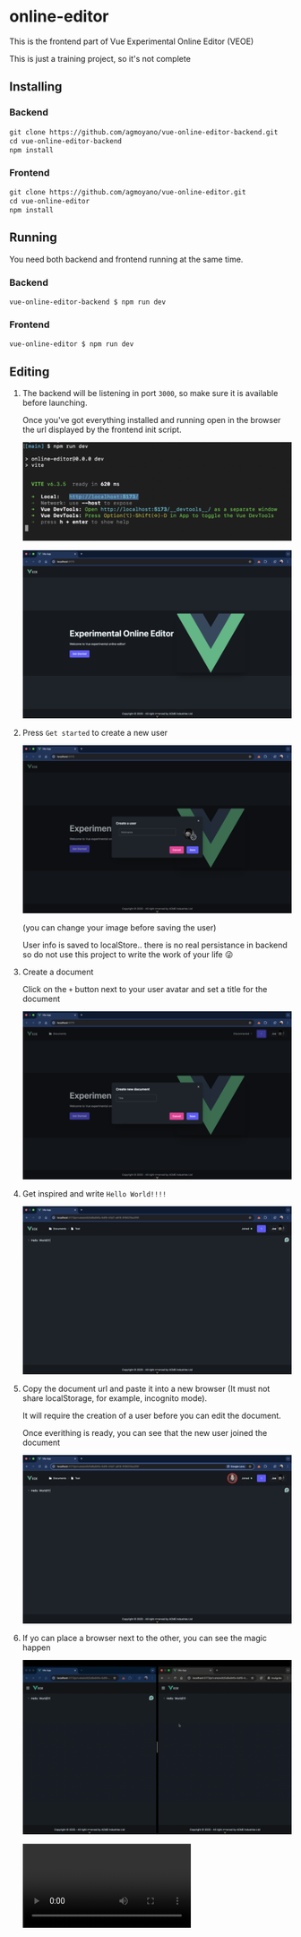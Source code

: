 # online-editor

This is the frontend part of Vue Experimental Online Editor (VEOE)

This is just a training project, so it's not complete

## Installing

### Backend

```
git clone https://github.com/agmoyano/vue-online-editor-backend.git
cd vue-online-editor-backend
npm install
```

### Frontend

```
git clone https://github.com/agmoyano/vue-online-editor.git
cd vue-online-editor
npm install
```

## Running

You need both backend and frontend running at the same time.

### Backend

```
vue-online-editor-backend $ npm run dev
```

### Frontend

```
vue-online-editor $ npm run dev
```

## Editing

1. The backend will be listening in port `3000`, so make sure it is available before launching.

   Once you've got everything installed and running open in the browser the url displayed by the frontend init script.

   ![image](./docs/images/init_frontend.png)

   ![image](./docs/images/open_browser.png)

2. Press `Get started` to create a new user

   ![image](./docs/images/new_user.png)

   (you can change your image before saving the user)

   User info is saved to localStore.. there is no real persistance in backend so do not use this project to write the work of your life :stuck_out_tongue_winking_eye:

3. Create a document

   Click on the `+` button next to your user avatar and set a title for the document

   ![image](./docs/images/new_document.png)

4. Get inspired and write `Hello World!!!!`

   ![image](./docs/images/hello_world.png)

5. Copy the document url and paste it into a new browser (It must not share localStorage, for example, incognito mode).

   It will require the creation of a user before you can edit the document.

   Once everithing is ready, you can see that the new user joined the document

   ![image](./docs/images/remote_user.png)

6. If yo can place a browser next to the other, you can see the magic happen

   ![image](./docs/images/parallel_editting.gif)

   <video src="./docs/images/parallel_editting.gif"></video>
